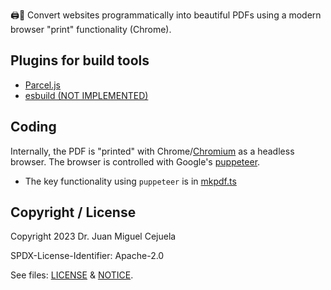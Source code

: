 🖨️🎨 Convert websites programmatically into beautiful PDFs using a modern browser "print" functionality (Chrome).


## Plugins for build tools

* [Parcel.js](plugins/parcel-reporter-mkpdf)
* [esbuild (NOT IMPLEMENTED)](https://github.com/juanmirocks/mkpdf/issues/2)


## Coding

Internally, the PDF is "printed" with Chrome/[Chromium](https://github.com/chromium/chromium) as a headless browser. The browser is controlled with Google's [puppeteer](https://github.com/puppeteer/puppeteer).

* The key functionality using `puppeteer` is in [mkpdf.ts](./src/mkpdf.ts)


## Copyright / License

Copyright 2023 Dr. Juan Miguel Cejuela

SPDX-License-Identifier: Apache-2.0

See files: [LICENSE](./LICENSE) & [NOTICE](./NOTICE).
